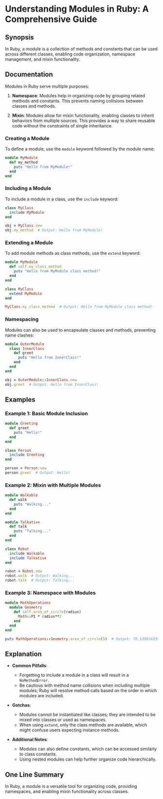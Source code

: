 <!--
Meta Description: # Understanding Modules in Ruby: A Comprehensive Guide ## Synopsis In Ruby, a module is a collection of methods and constants that can be used across ...
Meta Keywords: module, end, modules, ruby, class
-->

# Understanding Modules in Ruby: A Comprehensive Guide

## Synopsis
In Ruby, a module is a collection of methods and constants that can be used across different classes, enabling code organization, namespace management, and mixin functionality.

## Documentation
Modules in Ruby serve multiple purposes:

1. **Namespace**: Modules help in organizing code by grouping related methods and constants. This prevents naming collisions between classes and methods.
  
2. **Mixin**: Modules allow for mixin functionality, enabling classes to inherit behaviors from multiple sources. This provides a way to share reusable code without the constraints of single inheritance.

### Creating a Module
To define a module, use the `module` keyword followed by the module name:

```ruby
module MyModule
  def my_method
    puts "Hello from MyModule!"
  end
end
```

### Including a Module
To include a module in a class, use the `include` keyword:

```ruby
class MyClass
  include MyModule
end

obj = MyClass.new
obj.my_method  # Output: Hello from MyModule!
```

### Extending a Module
To add module methods as class methods, use the `extend` keyword:

```ruby
module MyModule
  def self.my_class_method
    puts "Hello from MyModule class method!"
  end
end

class MyClass
  extend MyModule
end

MyClass.my_class_method  # Output: Hello from MyModule class method!
```

### Namespacing
Modules can also be used to encapsulate classes and methods, preventing name clashes:

```ruby
module OuterModule
  class InnerClass
    def greet
      puts "Hello from InnerClass!"
    end
  end
end

obj = OuterModule::InnerClass.new
obj.greet  # Output: Hello from InnerClass!
```

## Examples
### Example 1: Basic Module Inclusion
```ruby
module Greeting
  def greet
    puts "Hello!"
  end
end

class Person
  include Greeting
end

person = Person.new
person.greet  # Output: Hello!
```

### Example 2: Mixin with Multiple Modules
```ruby
module Walkable
  def walk
    puts "Walking..."
  end
end

module Talkative
  def talk
    puts "Talking..."
  end
end

class Robot
  include Walkable
  include Talkative
end

robot = Robot.new
robot.walk  # Output: Walking...
robot.talk  # Output: Talking...
```

### Example 3: Namespace with Modules
```ruby
module MathOperations
  module Geometry
    def self.area_of_circle(radius)
      Math::PI * radius**2
    end
  end
end

puts MathOperations::Geometry.area_of_circle(5)  # Output: 78.53981633974483
```

## Explanation
- **Common Pitfalls**: 
  - Forgetting to include a module in a class will result in a `NoMethodError`.
  - Be cautious with method name collisions when including multiple modules; Ruby will resolve method calls based on the order in which modules are included.

- **Gotchas**: 
  - Modules cannot be instantiated like classes; they are intended to be mixed into classes or used as namespaces.
  - When using `extend`, only the class methods are available, which might confuse users expecting instance methods.

- **Additional Notes**: 
  - Modules can also define constants, which can be accessed similarly to class constants.
  - Using nested modules can help further organize code hierarchically.

## One Line Summary
In Ruby, a module is a versatile tool for organizing code, providing namespaces, and enabling mixin functionality across classes.